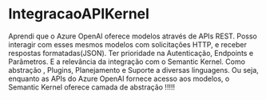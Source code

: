 # IntegracaoAPIKernel
Aprendi que o Azure OpenAI oferece modelos através de APIs REST. Posso interagir com esses mesmos modelos com solicitações HTTP, e receber respostas formatadas(JSON).
Ter prioridade na Autenticação, Endpoints e Parâmetros. E a relevância da integração com o Semantic Kernel.
Como abstração , Plugins, Planejamento e Suporte a diversas linguagens.
Ou seja, enquanto as APIs do Azure OpenAI fornece acesso aos modelos, o Semantic Kernel oferece camada de abstração !!!!!
